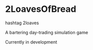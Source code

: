2LoavesOfBread
==============

hashtag 2loaves

A bartering day-trading simulation game

Currently in development